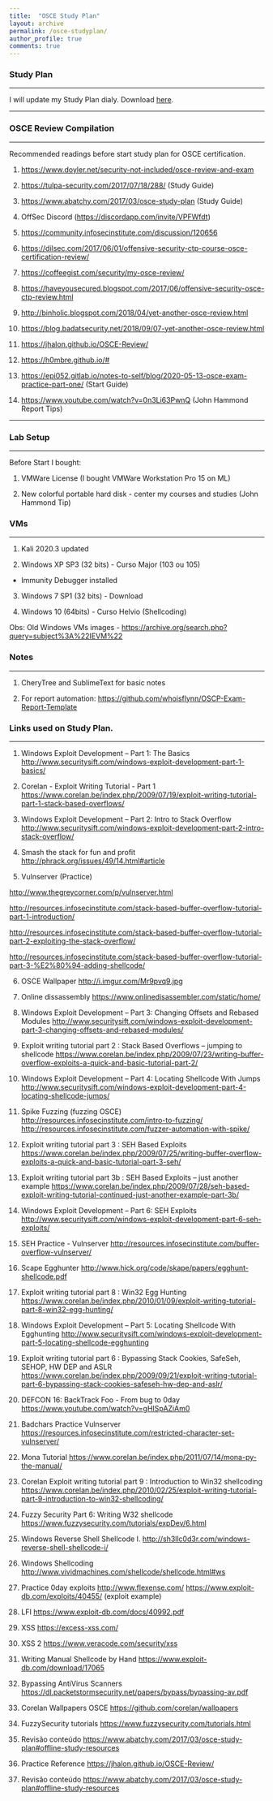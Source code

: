 ```yaml
---
title:  "OSCE Study Plan"
layout: archive
permalink: /osce-studyplan/
author_profile: true
comments: true
---
```


### Study Plan

---

I will update my Study Plan dialy. Download [here](./Study_Plan.odt).

---

### OSCE Review Compilation

---

Recommended readings before start study plan for OSCE certification.

1. https://www.doyler.net/security-not-included/osce-review-and-exam

2. https://tulpa-security.com/2017/07/18/288/ (Study Guide)

3. https://www.abatchy.com/2017/03/osce-study-plan (Study Guide)

4. OffSec Discord (https://discordapp.com/invite/VPFWfdt)

5. https://community.infosecinstitute.com/discussion/120656

6. https://dilsec.com/2017/06/01/offensive-security-ctp-course-osce-certification-review/

7. https://coffeegist.com/security/my-osce-review/

8. https://haveyousecured.blogspot.com/2017/06/offensive-security-osce-ctp-review.html

9. http://binholic.blogspot.com/2018/04/yet-another-osce-review.html

10. https://blog.badatsecurity.net/2018/09/07-yet-another-osce-review.html

11. https://jhalon.github.io/OSCE-Review/

12. https://h0mbre.github.io/#

13. https://epi052.gitlab.io/notes-to-self/blog/2020-05-13-osce-exam-practice-part-one/ (Start Guide)

14. https://www.youtube.com/watch?v=0n3Li63PwnQ (John Hammond Report Tips)

---

### Lab Setup

---

Before Start I bought:

1) VMWare License (I bought VMWare Workstation Pro 15 on ML)

2) New colorful portable hard disk - center my courses and studies (John Hammond Tip)


### VMs

---

1) Kali 2020.3 updated

2) Windows XP SP3 (32 bits) - Curso Major (103 ou 105)
* Immunity Debugger installed

3) Windows 7 SP1 (32 bits) - Download

4) Windows 10 (64bits) - Curso Helvio (Shellcoding)

Obs: Old Windows VMs images - https://archive.org/search.php?query=subject%3A%22IEVM%22

### Notes

---

1) CheryTree and SublimeText for basic notes

2) For report automation: https://github.com/whoisflynn/OSCP-Exam-Report-Template


### Links used on Study Plan.

---

1. Windows Exploit Development – Part 1: The Basics
http://www.securitysift.com/windows-exploit-development-part-1-basics/

2. Corelan - Exploit Writing Tutorial - Part 1
https://www.corelan.be/index.php/2009/07/19/exploit-writing-tutorial-part-1-stack-based-overflows/

3. Windows Exploit Development – Part 2: Intro to Stack Overflow
http://www.securitysift.com/windows-exploit-development-part-2-intro-stack-overflow/

4. Smash the stack for fun and profit
http://phrack.org/issues/49/14.html#article

5. Vulnserver (Practice)

http://www.thegreycorner.com/p/vulnserver.html

http://resources.infosecinstitute.com/stack-based-buffer-overflow-tutorial-part-1-introduction/

http://resources.infosecinstitute.com/stack-based-buffer-overflow-tutorial-part-2-exploiting-the-stack-overflow/

http://resources.infosecinstitute.com/stack-based-buffer-overflow-tutorial-part-3-%E2%80%94-adding-shellcode/

6. OSCE Wallpaper
http://i.imgur.com/Mr9pvq9.jpg

7. Online dissassembly
https://www.onlinedisassembler.com/static/home/

8. Windows Exploit Development – Part 3: Changing Offsets and Rebased Modules
http://www.securitysift.com/windows-exploit-development-part-3-changing-offsets-and-rebased-modules/

9. Exploit writing tutorial part 2 : Stack Based Overflows – jumping to shellcode
https://www.corelan.be/index.php/2009/07/23/writing-buffer-overflow-exploits-a-quick-and-basic-tutorial-part-2/

10. Windows Exploit Development – Part 4: Locating Shellcode With Jumps
http://www.securitysift.com/windows-exploit-development-part-4-locating-shellcode-jumps/

11. Spike Fuzzing (fuzzing OSCE)
http://resources.infosecinstitute.com/intro-to-fuzzing/
http://resources.infosecinstitute.com/fuzzer-automation-with-spike/

12. Exploit writing tutorial part 3 : SEH Based Exploits
https://www.corelan.be/index.php/2009/07/25/writing-buffer-overflow-exploits-a-quick-and-basic-tutorial-part-3-seh/

13. Exploit writing tutorial part 3b : SEH Based Exploits – just another example
https://www.corelan.be/index.php/2009/07/28/seh-based-exploit-writing-tutorial-continued-just-another-example-part-3b/

14. Windows Exploit Development – Part 6: SEH Exploits
http://www.securitysift.com/windows-exploit-development-part-6-seh-exploits/

15. SEH Practice - Vulnserver
http://resources.infosecinstitute.com/buffer-overflow-vulnserver/

16. Scape Egghunter
http://www.hick.org/code/skape/papers/egghunt-shellcode.pdf

17. Exploit writing tutorial part 8 : Win32 Egg Hunting
https://www.corelan.be/index.php/2010/01/09/exploit-writing-tutorial-part-8-win32-egg-hunting/

18. Windows Exploit Development – Part 5: Locating Shellcode With Egghunting
http://www.securitysift.com/windows-exploit-development-part-5-locating-shellcode-egghunting

19. Exploit writing tutorial part 6 : Bypassing Stack Cookies, SafeSeh, SEHOP, HW DEP and ASLR
https://www.corelan.be/index.php/2009/09/21/exploit-writing-tutorial-part-6-bypassing-stack-cookies-safeseh-hw-dep-and-aslr/

20. DEFCON 16: BackTrack Foo - From bug to 0day
https://www.youtube.com/watch?v=gHISpAZiAm0

21. Badchars Practice Vulnserver
https://resources.infosecinstitute.com/restricted-character-set-vulnserver/

22. Mona Tutorial
https://www.corelan.be/index.php/2011/07/14/mona-py-the-manual/

23. Corelan Exploit writing tutorial part 9 : Introduction to Win32 shellcoding
https://www.corelan.be/index.php/2010/02/25/exploit-writing-tutorial-part-9-introduction-to-win32-shellcoding/

24. Fuzzy Security Part 6: Writing W32 shellcode
https://www.fuzzysecurity.com/tutorials/expDev/6.html

25. Windows Reverse Shell Shellcode I.
http://sh3llc0d3r.com/windows-reverse-shell-shellcode-i/

26. Windows Shellcoding
http://www.vividmachines.com/shellcode/shellcode.html#ws

27. Practice 0day exploits
http://www.flexense.com/
https://www.exploit-db.com/exploits/40455/ (exploit example)

28. LFI
https://www.exploit-db.com/docs/40992.pdf

29. XSS
https://excess-xss.com/

30. XSS 2
https://www.veracode.com/security/xss

31. Writing Manual Shellcode by Hand
https://www.exploit-db.com/download/17065

32. Bypassing AntiVirus Scanners
https://dl.packetstormsecurity.net/papers/bypass/bypassing-av.pdf

33. Corelan Wallpapers OSCE
https://github.com/corelan/wallpapers

34. FuzzySecurity tutorials
https://www.fuzzysecurity.com/tutorials.html

35. Revisão conteúdo
https://www.abatchy.com/2017/03/osce-study-plan#offline-study-resources

36. Practice Reference
https://jhalon.github.io/OSCE-Review/

37. Revisão conteúdo
https://www.abatchy.com/2017/03/osce-study-plan#offline-study-resources



